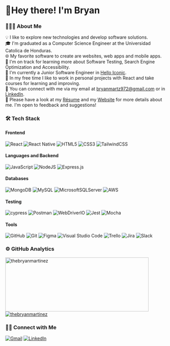 # 👋Hey there! I'm Bryan


### 👨🏻‍💻 About Me


💡 I like to explore new technologies and develop software solutions.  
🎓 I'm graduated as a Computer Science Engineer at the Universidad Catolica de Honduras.  
🌐 My favorite software to create are websites, web apps and mobile apps.  
🌱 I'm on track for learning more about Software Testing, Search Engine Optimization and Accessibility.  
🏢 I'm currently a Junior Software Engineer in [Hello Iconic](https://www.helloiconic.com/).  
🚀 In my free time I like to work in personal projects with React and take courses for learning and improving.  
📧 You can connect with me via my email at [bryanmartz972@gmail.com](mailto:bryanmartz972@gmail.com) or in [LinkedIn](https://www.linkedin.com/in/thebryanmartinez/).  
📄 Please have a look at my [Résume](https://github.com/user-attachments/files/16859696/Bryan.Martinez.Zelaya.-.CV.pdf) and my [Website](https://www.bryanmartinez.dev/) for more details about me. I'm open to feedback and suggestions!  


### 🛠 Tech Stack
#### Frontend
![React](https://img.shields.io/badge/react-%2320232a.svg?style=for-the-badge&logo=react&logoColor=%2361DAFB)
![React Native](https://img.shields.io/badge/react_native-%2320232a.svg?style=for-the-badge&logo=react&logoColor=%2361DAFB)
![HTML5](https://img.shields.io/badge/html5-%23E34F26.svg?style=for-the-badge&logo=html5&logoColor=white)
![CSS3](https://img.shields.io/badge/css3-%231572B6.svg?style=for-the-badge&logo=css3&logoColor=white)
![TailwindCSS](https://img.shields.io/badge/tailwindcss-%2338B2AC.svg?style=for-the-badge&logo=tailwind-css&logoColor=white)

#### Languages and Backend
![JavaScript](https://img.shields.io/badge/javascript-%23323330.svg?style=for-the-badge&logo=javascript&logoColor=%23F7DF1E)
![NodeJS](https://img.shields.io/badge/node.js-6DA55F?style=for-the-badge&logo=node.js&logoColor=white)
![Express.js](https://img.shields.io/badge/express.js-%23404d59.svg?style=for-the-badge&logo=express&logoColor=%2361DAFB)

#### Databases
![MongoDB](https://img.shields.io/badge/MongoDB-%234ea94b.svg?style=for-the-badge&logo=mongodb&logoColor=white)
![MySQL](https://img.shields.io/badge/mysql-%2300f.svg?style=for-the-badge&logo=mysql&logoColor=white)
![MicrosoftSQLServer](https://img.shields.io/badge/Microsoft%20SQL%20Sever-CC2927?style=for-the-badge&logo=microsoft%20sql%20server&logoColor=white)
![AWS](https://img.shields.io/badge/AWS-%23FF9900.svg?style=for-the-badge&logo=amazon-aws&logoColor=white)

#### Testing
![cypress](https://img.shields.io/badge/-cypress-%23E5E5E5?style=for-the-badge&logo=cypress&logoColor=058a5e)
![Postman](https://img.shields.io/badge/Postman-FF6C37?style=for-the-badge&logo=postman&logoColor=white)
![WebDriverIO](https://img.shields.io/badge/WebdriverIO-EA5906.svg?style=for-the-badge&logo=WebdriverIO&logoColor=white)
![Jest](https://img.shields.io/badge/-jest-%23C21325?style=for-the-badge&logo=jest&logoColor=white)
![Mocha](https://img.shields.io/badge/-mocha-%238D6748?style=for-the-badge&logo=mocha&logoColor=white)

#### Tools
![GitHub](https://img.shields.io/badge/github-%23121011.svg?style=for-the-badge&logo=github&logoColor=white)
![Git](https://img.shields.io/badge/git-%23F05033.svg?style=for-the-badge&logo=git&logoColor=white)
![Figma](https://img.shields.io/badge/figma-%23F24E1E.svg?style=for-the-badge&logo=figma&logoColor=white)
![Visual Studio Code](https://img.shields.io/badge/Visual%20Studio%20Code-0078d7.svg?style=for-the-badge&logo=visual-studio-code&logoColor=white)
![Trello](https://img.shields.io/badge/Trello-0052CC.svg?style=for-the-badge&logo=Trello&logoColor=white)
![Jira](https://img.shields.io/badge/Jira-0052CC.svg?style=for-the-badge&logo=Jira&logoColor=white)
![Slack](https://img.shields.io/badge/Slack-4A154B.svg?style=for-the-badge&logo=Slack&logoColor=white)


### ⚙ GitHub Analytics
<div>
<a href="https://github.com/thebryanmartinez">
    <img width=450 height=170 align="center" alt="thebryanmartinez" src="https://github-readme-stats.vercel.app/api?username=thebryanmartinez&count_private=true&theme=tokyonight&show_icons=true&hide=issues&hide_border=true" />
  </a>
  <a href="https://github.com/thebryanmartinez">
    <img align="center" alt="thebryanmartinez" src="https://github-readme-stats.vercel.app/api/top-langs/?username=thebryanmartinez&layout=compact&hide=php,smarty&theme=tokyonight&langs_count=6&hide_border=true" />
  </a>
</div>

### 🤝🏻 Connect with Me
[![Gmail](https://img.shields.io/badge/bryanmartz972@gmail.com-D14836?style=for-the-badge&logo=gmail&logoColor=white)](mailto:bryanmartz972@gmail.com)
[![LinkedIn](https://img.shields.io/badge/thebryanmartinez-%230077B5.svg?style=for-the-badge&logo=linkedin&logoColor=white)](https://www.linkedin.com/in/thebryanmartinez/)
